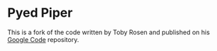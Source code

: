 # Pyed Piper

This is a fork of the code written by Toby Rosen and published on his [Google
Code](https://code.google.com/p/pyp/) repository.

